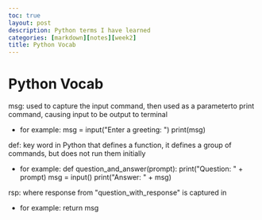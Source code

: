 ```yaml
---
toc: true
layout: post
description: Python terms I have learned 
categories: [markdown][notes][week2]
title: Python Vocab
---
```

# Python Vocab 

 msg: used to capture the input command, then used as a parameterto print command, causing input to be output to terminal
 - for example: msg = input("Enter a greeting: ") print(msg)
    
 def: key word in Python that defines a function, it defines a group of commands, but does not run them initially
 - for example: def question_and_answer(prompt): print("Question: " + prompt) msg = input() print("Answer: " + msg)
    
 rsp: where response from "question_with_response" is captured in 
 - for example: return msg
